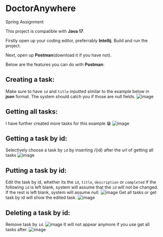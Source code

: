 # DoctorAnywhere
Spring Assignment 

This project is compatible with **Java 17**.

Firstly open up your coding editor, preferrably **Intellij**. Build and run the project.

Next, open up **Postman**(download it if you have not).

Below are the features you can do with **Postman**:

## Creating a task:
Make sure to have `id` and `title` inputted similar to the example below in **json** format. The system should catch you if those are null fields.
![image](https://user-images.githubusercontent.com/65106667/227702124-fb368b44-2199-477a-9352-6e8c41de6e9f.png)

 
## Getting all tasks:
I have further created more tasks for this example :grin:
![image](https://user-images.githubusercontent.com/65106667/227702346-af1d4d76-b0f4-414f-9355-3092ff92c7ef.png)


## Getting a task by id:
Selectively choose a task by `id` by inserting /{id} after the url of getting all tasks
![image](https://user-images.githubusercontent.com/65106667/227702359-feb53bf8-ad8e-4fc7-82f1-2bd47d27996f.png)


## Putting a task by id:
Edit the task by id, whether its the `id`, `title`, `description` or `completed`
If the following `id` is left blank, system will assume that the `id` will not be changed.
If the rest is left blank, system will assume null.
![image](https://user-images.githubusercontent.com/65106667/227702269-107ae190-8151-4a1e-81b9-4d45d0de2063.png)
Get all tasks or get task by id will show the edited task.
![image](https://user-images.githubusercontent.com/65106667/227702192-39c90a9d-4864-4c86-870e-5664b34458a7.png)


## Deleting a task by id:
Remove task by `id`. 
![image](https://user-images.githubusercontent.com/65106667/227702426-b00ba0a7-c44b-4b24-b0ac-f9652157ed53.png)
It will not appear anymore if you use get all tasks after.
![image](https://user-images.githubusercontent.com/65106667/227702441-412c4967-cd37-4a4f-94ce-7da2dbdfa8b3.png)




